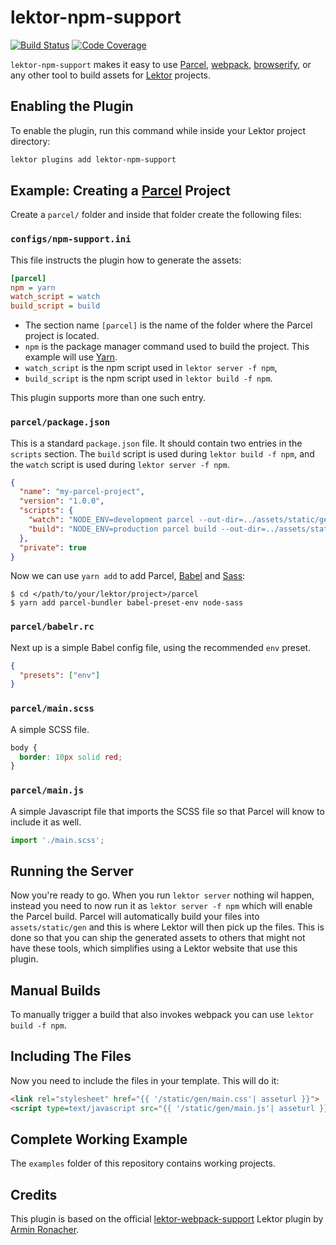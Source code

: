 # lektor-npm-support

[![Build Status](https://travis-ci.org/sterin/lektor-npm-support.svg)](https://travis-ci.org/sterin/lektor-npm-support) [![Code Coverage](https://codecov.io/gh/sterin/lektor-npm-support/branch/master/graph/badge.svg)](https://codecov.io/gh/sterin/lektor-npm-support)

`lektor-npm-support` makes it easy to use [Parcel](https://parcel.js.org), [webpack](https://webpack.js.org), [browserify](http://browserify.org/), or any other tool to build assets for [Lektor](https://github.com/lektor/lektor) projects. 

## Enabling the Plugin

To enable the plugin, run this command while inside your Lektor project directory:

```bash
lektor plugins add lektor-npm-support
```

## Example: Creating a [Parcel](https://parceljs.org/) Project

Create a `parcel/` folder and inside that folder create the following files:

### `configs/npm-support.ini`

This file instructs the plugin how to generate the assets:

```ini
[parcel]
npm = yarn
watch_script = watch
build_script = build
```

* The section name `[parcel]` is the name of the folder where the Parcel project is located.
* `npm` is the package manager command used to build the project. This example will use [Yarn](https://yarnpkg.com).
* `watch_script` is the npm script used in `lektor server -f npm`,
* `build_script` is the npm script used in `lektor build -f npm`.

This plugin supports more than one such entry.

### `parcel/package.json`

This is a standard `package.json` file. It should contain two entries in the `scripts` section. The `build` script is used during `lektor build -f npm`, and the `watch` script is used during `lektor server -f npm`.

```json
{
  "name": "my-parcel-project",
  "version": "1.0.0",
  "scripts": {
    "watch": "NODE_ENV=development parcel --out-dir=../assets/static/gen --out-file=main.js --public-url=./assets/ main.js",
    "build": "NODE_ENV=production parcel build --out-dir=../assets/static/gen --out-file=main.js --public-url=./assets/ main.js"
  },
  "private": true
}
```

Now we can use `yarn add` to add Parcel, [Babel](https://babeljs.io/) and [Sass](https://sass-lang.com/):

```
$ cd </path/to/your/lektor/project>/parcel
$ yarn add parcel-bundler babel-preset-env node-sass
```

### `parcel/babelr.rc`

Next up is a simple Babel config file, using the recommended `env` preset.

```json
{
  "presets": ["env"]
}
```

### `parcel/main.scss`

A simple SCSS file.

```scss
body {
  border: 10px solid red;
}
```

### `parcel/main.js`

A simple Javascript file that imports the SCSS file so that Parcel will know to include it as well.

```javascript
import './main.scss';
```

## Running the Server

Now you're ready to go.  When you run `lektor server` nothing wil happen, 
instead you need to now run it as `lektor server -f npm` which
will enable the Parcel build.  Parcel will automatically build your files
into `assets/static/gen` and this is where Lektor will then pick up the
files.  This is done so that you can ship the generated assets
to others that might not have these tools, which simplifies using a
Lektor website that use this plugin.

## Manual Builds

To manually trigger a build that also invokes webpack you can use `lektor build -f npm`.

## Including The Files

Now you need to include the files in your template.  This will do it:

```html
<link rel="stylesheet" href="{{ '/static/gen/main.css'| asseturl }}">
<script type=text/javascript src="{{ '/static/gen/main.js'| asseturl }}" charset="utf-8"></script>
```

## Complete Working Example

The `examples` folder of this repository contains working projects.


## Credits

This plugin is based on the official [lektor-webpack-support](https://github.com/lektor/lektor-webpack-support) Lektor plugin by [Armin Ronacher](http://lucumr.pocoo.org/about/).
